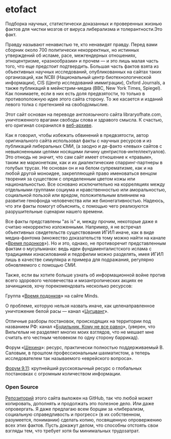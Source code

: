 # etofact
Подборка научных, статистически доказанных и проверенных жизнью фактов для чистки мозгов от вируса либерализма и толерантности.Это факт.

Правду называют ненавистью те, кто ненавидят правду.
Перед вами сборник около 700 политически некорректных, но истинных утверждений об исламе, расе, межгендерных отношениях, этноцентризме, «разнообразии» и прочем — и это лишь малая часть того, что еще предстоит подтвердить. Большая часть фактов взята из объективных научных исследований, опубликованных на сайтах таких организаций, как NCBI (Национальный центр биотехнологической информации), CIS (Центр исследований иммиграции), Oxford Journals, а также публикаций в мейнстрим-медиа (BBC, New York Times, Spiegel). Как понимаете, если в них есть доля предвзятости, то только в противоположную идее этого сайта сторону. То же касается и изданий левого толка с претензией на свободомыслие.

Этот сайт основан на переводе англоязычного сайта libraryofhate.com, уничтоженного врагами свободы слова и здравого смысла. К счастью, его оригинал сохранился в <a href="https://archive.is/LRe05">веб-архиве</a>.

Как я говорил, чтобы избежать обвинений в предвзятости, автор оригинального сайта использовал факты с научных ресурсов и из публикаций либеральных СМИ, (а заодно и де-факто «левых» сайтов с невыясненными целями носящими личину центристов-интеллектуалов). Это отнюдь не значит, что сам сайт имеет отношение к «правым», таким же марионеткам, как и их диалектические спарринг-партнеры в голубых трусах. Не основан он и на белом супрематизме, как и на любой другой моноидее, закрепляющей право именоваться венцом творения за существом с определенным цветом кожы или национальностью. Все основано исключительно на корреляциях между отдельными группами социума и нравственностью или аморальностью, социальной пользой или вредом, положительным влиянием на развитие генофонда человечества или же бионегативностью. Надеюсь, что эти факты помогут объяснить, с помощью чего реализуются разрушительные сценарии нашего времени.

Все факты представлены "as is" и, между прочим, некоторые даже я считаю некорректно изложенными. Например, я не встречал объективных свидетельств существования ИГИЛ иначе, как в виде медиа-фантома (множество доказательств тому можно найти на канале «<a href="https://www.youtube.com/channel/UCoALK5dIXDXRJ8p16UNTqaQ/videos" target="_blank">Время подонков</a>»). Но и это, однако, не противоречит представленным фактам о мусульманах: ведь идеи фундаменталистского ислама с традициями изнасилований и педофилии можно разделять, имея ИГИЛ лишь в качестве симулякра и примера для подражания, регулярно обновляемого с помощью СМИ.

Также, если вы хотите больше узнать об информационной войне против всего здорового человечества и мизантропических акциях ее зачинщиков, хочу порекомендовать несколько ресурсов:
				
Группа «<a href="https://www.minds.com/VremiaPodonkov" target="_blank">Время подонков</a>» на сайте Minds.

О проблеме, которую нельзя назвать иначе, как целенаправленное уничтожение белой расы&nbsp;— канал «<a href="https://www.youtube.com/channel/UC5abc9O4quLC6MnDzFUQmbg/videos" target="_blank">Цугцванг</a>».

Отличные разборы постановок, происходящих на территории под названием РФ: канал «<a href="https://www.youtube.com/channel/UCtW1RTf7n1VqqGaDOGVreMg/videos" target="_blank">Будильник. Кому не все равно</a>», (уверен, что Вильгельм не разделяет многих моих взглядов, что не мешает мне считать его честным человеком по одну сторону баррикад).

Форум «<a href="http://shekina.mybb.ru/" target="_blank">Шехина</a>»: ресурс, практически полностью поддерживаемый В. Саловым, в прошлом профессиональным шахматистом, а теперь исследователем так называемого «еврейского вопроса».

<a href="http://911tm.9bb.ru" target="_blank">Форум 9.11</a>: крупнейший русскоязычный ресурс о глобальных постановках c огромным количеством информации.

<h3>Open Source</h3>
				
<a href="https://github.com/etofact/etofact" target="_blank">Репозиторий</a> этого сайта выложен на GitHub, так что любой может копировать, дополнять и продолжать это полезное дело. Или даже опровергать. Я даже предлагаю всем борцам за «либерализм, социальную справедливость и прогресс» (в их собственном, разумеется, понимании) сделать копию, посвященную опровержению всех этих фактов. Пусть докажут делом, что способны отстоять свои взгляды тем, что требует хотя бы минимальных трудозатрат.
